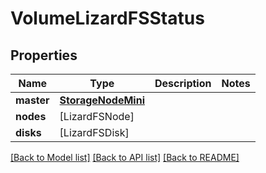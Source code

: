 # VolumeLizardFSStatus

## Properties

Name | Type | Description | Notes
------------ | ------------- | ------------- | -------------
**master** | [**StorageNodeMini**](StorageNodeMini.md) |  | 
**nodes** | [LizardFSNode] |  | 
**disks** | [LizardFSDisk] |  | 

[[Back to Model list]](../#documentation-for-models) [[Back to API list]](../#documentation-for-api-endpoints) [[Back to README]](../)


